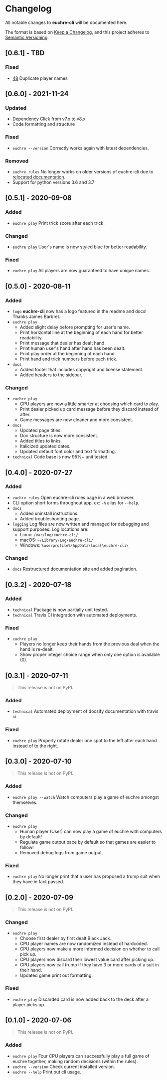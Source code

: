 # Changelog

All notable changes to **euchre-cli** will be documented here.

The format is based on
[Keep a Changelog](https://keepachangelog.com/en/1.0.0/ "Keep a Changelog"),
and this project adheres to
[Semantic Versioning](https://semver.org/spec/v2.0.0.html "Semantic Versioning").

## [0.6.1] - TBD

### Fixed

- [48](https://github.com/boldandbrad/euchre-cli/issues/48) Duplicate player names

## [0.6.0] - 2021-11-24

### Updated

- Dependency Click from v7.x to v8.x
- Code formatting and structure

### Fixed

- `euchre --version` Correctly works again with latest dependencies.

### Removed

- `euchre rules` No longer works on older versions of euchre-cli due to
[relocated documentation](https://boldandbrad.github.io/euchre-cli/).
- Support for python versions 3.6 and 3.7

## [0.5.1] - 2020-09-08

### Added

- `euchre play` Print trick score after each trick.

### Changed

- `euchre play` User's name is now styled blue for better readability.

### Fixed

- `euchre play` All players are now guaranteed to have unique names.

## [0.5.0] - 2020-08-11

### Added

- `logo` **euchre-cli** now has a logo featured in the readme and docs! Thanks James
    Barbret.
- `euchre play`
  - Added slight delay before prompting for user's name.
  - Print horizontal line at the beginning of each hand for better readability.
  - Print message that dealer has dealt hand.
  - Print human user's hand after hand has been dealt.
  - Print play order at the beginning of each hand.
  - Print hand and trick numbers before each trick.
- `docs`
  - Added footer that includes copyright and license statement.
  - Added headers to the sidebar.

### Changed

- `euchre play`
  - CPU players are now a little smarter at choosing which card to play.
  - Print dealer picked up card message before they discard instead of after.
  - Game messages are now cleaner and more consistent.
- `docs`
  - Updated page titles.
  - Doc structure is now more consistent.
  - Added titles to links.
  - Italicized updated dates.
  - Updated default font color and text formatting.
- `technical` Code base is now 95%+ unit tested.

## [0.4.0] - 2020-07-27

### Added

- `euchre rules` Open euchre-cli rules page in a web browser.
- CLI option short forms throughout app. ex: `-h` alias for `--help`.
- `docs`
  - Added uninstall instructions.
  - Added troubleshooting page.
- `logging` Log files are now written and managed for debugging and support
    purposes. Log locations are:
  - Linux: `/var/log/euchre-cli/`
  - macOS: `~/Library/Log/euchre-cli/`
  - Windows: `%userprofile%\AppData\local\euchre-cli\`

### Changed

- `docs` Restructured documentation site and added pagination.

## [0.3.2] - 2020-07-18

### Added

- `technical` Package is now partially unit tested.
- `technical` Travis CI integration with automated deployments.

### Fixed

- `euchre play`
  - Players no longer keep their hands from the previous deal when the hand is re-dealt.
  - Show proper integer choice range when only one option is available (0).

## [0.3.1] - 2020-07-11

> This release is not on PyPI.

### Added

- `technical` Automated deployment of docsify documentation with travis ci.

### Fixed

- `euchre play` Properly rotate dealer one spot to the left after each hand
    instead of to the right.

## [0.3.0] - 2020-07-10

> This release is not on PyPI.

### Added

- `euchre play --watch` Watch computers play a game of euchre amongst themselves.

### Changed

- `euchre play`
  - Human player (User) can now play a game of euchre with computers by default!
  - Regulate game output pace by default so that games are easier to follow!
  - Removed debug logs from game output.

### Fixed

- `euchre play` No longer print that a user has proposed a trump suit when
    they have in fact passed.

## [0.2.0] - 2020-07-09

> This release is not on PyPI.

### Changed

- `euchre play`
  - Choose first dealer by first dealt Black Jack.
  - CPU player names are now randomized instead of hardcoded.
  - CPU players now make a more informed decision on whether to call pick up.
  - CPU players now discard their lowest value card after picking up.
  - CPU players now call trump if they have 3 or more cards of a suit in their hand.
  - Updated game print out formatting.

### Fixed

- `euchre play` Discarded card is now added back to the deck after a player
    picks up.

## [0.1.0] - 2020-07-06

> This release is not on PyPI.

### Added

- `euchre play` Four CPU players can successfully play a full game of euchre
    together, making random decisions (within the rules).
- `euchre --version` Check current installed version.
- `euchre --help` Print out cli usage.
